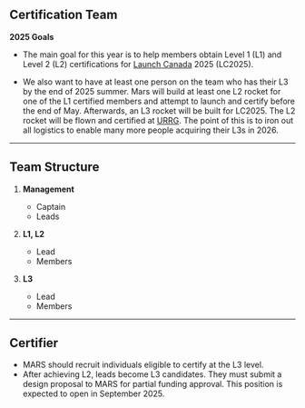 ## Certification Team

**2025 Goals**

- The main goal for this year is to help members obtain Level 1 (L1) and Level 2 (L2) certifications for [Launch Canada](http://www.launchcanada.org/) 2025 (LC2025).  

- We also want to have at least one person on the team who has their L3 by the end of 2025 summer. Mars will build at least one L2 rocket for one of the L1 certified members and attempt to launch and certify before the end of May. Afterwards, an L3 rocket will be built for LC2025. The L2 rocket will be flown and certified at [URRG](https://urrg.us/). The point of this is to iron out all logistics to enable many more people acquiring their L3s in 2026.

---

## Team Structure

1. **Management**  
   - Captain  
   - Leads

2. **L1, L2**  
   - Lead  
   - Members

3. **L3**  
   - Lead  
   - Members

---

## Certifier

- MARS should recruit individuals eligible to certify at the L3 level.  
- After achieving L2, leads become L3 candidates. They must submit a design proposal to MARS for partial funding approval. This position is expected to open in September 2025.
